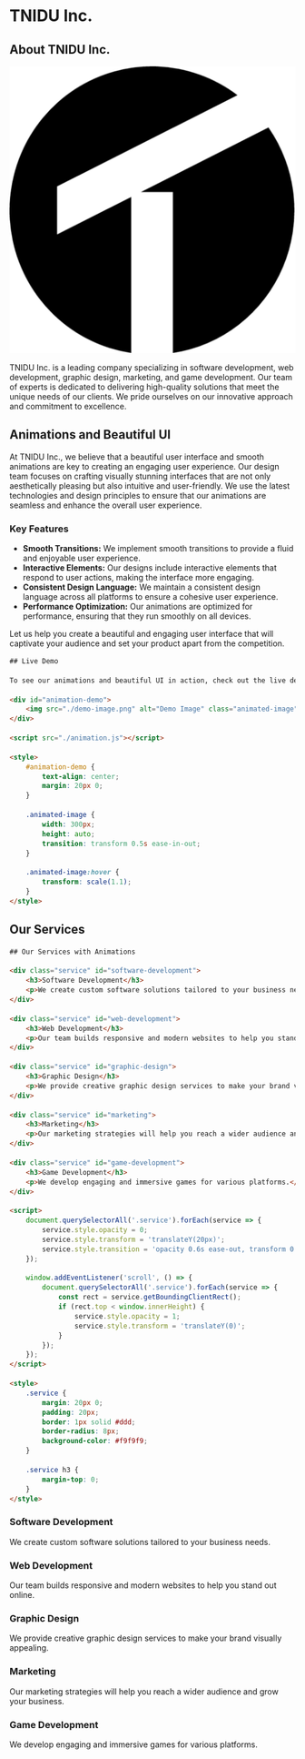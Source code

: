 # TNIDU Inc.

## About TNIDU Inc.

![TNIDU Inc.](./logo.png)

TNIDU Inc. is a leading company specializing in software development, web development, graphic design, marketing, and game development. Our team of experts is dedicated to delivering high-quality solutions that meet the unique needs of our clients. We pride ourselves on our innovative approach and commitment to excellence.

## Animations and Beautiful UI

At TNIDU Inc., we believe that a beautiful user interface and smooth animations are key to creating an engaging user experience. Our design team focuses on crafting visually stunning interfaces that are not only aesthetically pleasing but also intuitive and user-friendly. We use the latest technologies and design principles to ensure that our animations are seamless and enhance the overall user experience.

### Key Features
- **Smooth Transitions:** We implement smooth transitions to provide a fluid and enjoyable user experience.
- **Interactive Elements:** Our designs include interactive elements that respond to user actions, making the interface more engaging.
- **Consistent Design Language:** We maintain a consistent design language across all platforms to ensure a cohesive user experience.
- **Performance Optimization:** Our animations are optimized for performance, ensuring that they run smoothly on all devices.

Let us help you create a beautiful and engaging user interface that will captivate your audience and set your product apart from the competition.

```html
## Live Demo

To see our animations and beautiful UI in action, check out the live demo below:

<div id="animation-demo">
    <img src="./demo-image.png" alt="Demo Image" class="animated-image">
</div>

<script src="./animation.js"></script>

<style>
    #animation-demo {
        text-align: center;
        margin: 20px 0;
    }

    .animated-image {
        width: 300px;
        height: auto;
        transition: transform 0.5s ease-in-out;
    }

    .animated-image:hover {
        transform: scale(1.1);
    }
</style>
```
## Our Services
```html
## Our Services with Animations

<div class="service" id="software-development">
    <h3>Software Development</h3>
    <p>We create custom software solutions tailored to your business needs.</p>
</div>

<div class="service" id="web-development">
    <h3>Web Development</h3>
    <p>Our team builds responsive and modern websites to help you stand out online.</p>
</div>

<div class="service" id="graphic-design">
    <h3>Graphic Design</h3>
    <p>We provide creative graphic design services to make your brand visually appealing.</p>
</div>

<div class="service" id="marketing">
    <h3>Marketing</h3>
    <p>Our marketing strategies will help you reach a wider audience and grow your business.</p>
</div>

<div class="service" id="game-development">
    <h3>Game Development</h3>
    <p>We develop engaging and immersive games for various platforms.</p>
</div>

<script>
    document.querySelectorAll('.service').forEach(service => {
        service.style.opacity = 0;
        service.style.transform = 'translateY(20px)';
        service.style.transition = 'opacity 0.6s ease-out, transform 0.6s ease-out';
    });

    window.addEventListener('scroll', () => {
        document.querySelectorAll('.service').forEach(service => {
            const rect = service.getBoundingClientRect();
            if (rect.top < window.innerHeight) {
                service.style.opacity = 1;
                service.style.transform = 'translateY(0)';
            }
        });
    });
</script>

<style>
    .service {
        margin: 20px 0;
        padding: 20px;
        border: 1px solid #ddd;
        border-radius: 8px;
        background-color: #f9f9f9;
    }

    .service h3 {
        margin-top: 0;
    }
</style>
```

### Software Development
We create custom software solutions tailored to your business needs.

### Web Development
Our team builds responsive and modern websites to help you stand out online.

### Graphic Design
We provide creative graphic design services to make your brand visually appealing.

### Marketing
Our marketing strategies will help you reach a wider audience and grow your business.

### Game Development
We develop engaging and immersive games for various platforms.

<!-- Include the HTML code for reference -->
